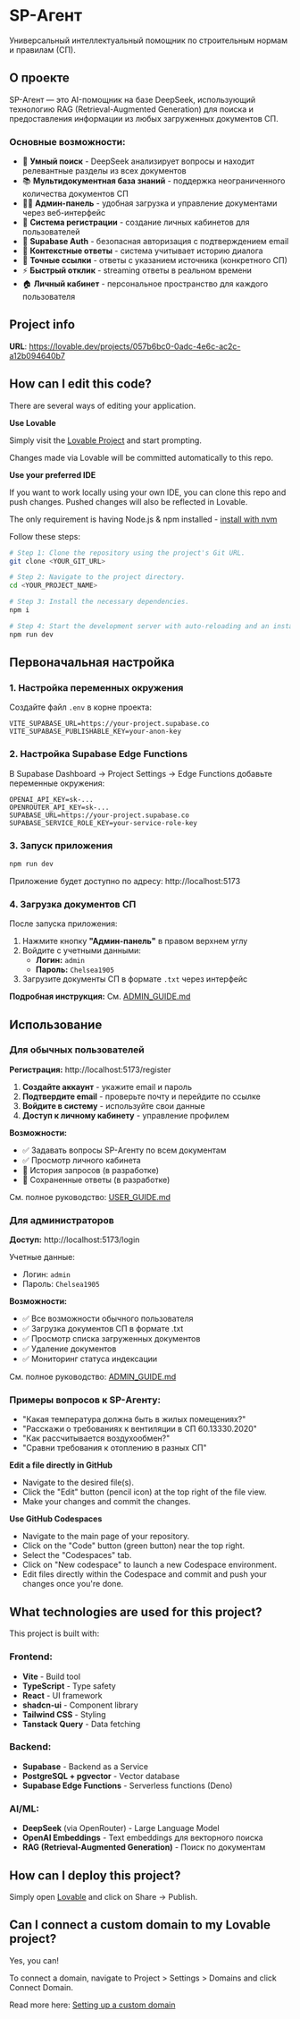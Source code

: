 # SP-Агент

Универсальный интеллектуальный помощник по строительным нормам и правилам (СП).

## О проекте

SP-Агент — это AI-помощник на базе DeepSeek, использующий технологию RAG (Retrieval-Augmented Generation) для поиска и предоставления информации из любых загруженных документов СП. 

### Основные возможности:

- 🤖 **Умный поиск** - DeepSeek анализирует вопросы и находит релевантные разделы из всех документов
- 📚 **Мультидокументная база знаний** - поддержка неограниченного количества документов СП
- 👨‍💼 **Админ-панель** - удобная загрузка и управление документами через веб-интерфейс
- 👤 **Система регистрации** - создание личных кабинетов для пользователей
- 🔐 **Supabase Auth** - безопасная авторизация с подтверждением email
- 💬 **Контекстные ответы** - система учитывает историю диалога
- 🎯 **Точные ссылки** - ответы с указанием источника (конкретного СП)
- ⚡ **Быстрый отклик** - streaming ответы в реальном времени
- 🏠 **Личный кабинет** - персональное пространство для каждого пользователя

## Project info

**URL**: https://lovable.dev/projects/057b6bc0-0adc-4e6c-ac2c-a12b094640b7

## How can I edit this code?

There are several ways of editing your application.

**Use Lovable**

Simply visit the [Lovable Project](https://lovable.dev/projects/057b6bc0-0adc-4e6c-ac2c-a12b094640b7) and start prompting.

Changes made via Lovable will be committed automatically to this repo.

**Use your preferred IDE**

If you want to work locally using your own IDE, you can clone this repo and push changes. Pushed changes will also be reflected in Lovable.

The only requirement is having Node.js & npm installed - [install with nvm](https://github.com/nvm-sh/nvm#installing-and-updating)

Follow these steps:

```sh
# Step 1: Clone the repository using the project's Git URL.
git clone <YOUR_GIT_URL>

# Step 2: Navigate to the project directory.
cd <YOUR_PROJECT_NAME>

# Step 3: Install the necessary dependencies.
npm i

# Step 4: Start the development server with auto-reloading and an instant preview.
npm run dev
```

## Первоначальная настройка

### 1. Настройка переменных окружения

Создайте файл `.env` в корне проекта:

```env
VITE_SUPABASE_URL=https://your-project.supabase.co
VITE_SUPABASE_PUBLISHABLE_KEY=your-anon-key
```

### 2. Настройка Supabase Edge Functions

В Supabase Dashboard → Project Settings → Edge Functions добавьте переменные окружения:

```env
OPENAI_API_KEY=sk-...
OPENROUTER_API_KEY=sk-...
SUPABASE_URL=https://your-project.supabase.co
SUPABASE_SERVICE_ROLE_KEY=your-service-role-key
```

### 3. Запуск приложения

```bash
npm run dev
```

Приложение будет доступно по адресу: http://localhost:5173

### 4. Загрузка документов СП

После запуска приложения:

1. Нажмите кнопку **"Админ-панель"** в правом верхнем углу
2. Войдите с учетными данными:
   - **Логин:** `admin`
   - **Пароль:** `Chelsea1905`
3. Загрузите документы СП в формате `.txt` через интерфейс

**Подробная инструкция:** См. [ADMIN_GUIDE.md](./ADMIN_GUIDE.md)

## Использование

### Для обычных пользователей

**Регистрация:** http://localhost:5173/register

1. **Создайте аккаунт** - укажите email и пароль
2. **Подтвердите email** - проверьте почту и перейдите по ссылке
3. **Войдите в систему** - используйте свои данные
4. **Доступ к личному кабинету** - управление профилем

**Возможности:**
- ✅ Задавать вопросы SP-Агенту по всем документам
- ✅ Просмотр личного кабинета
- 📝 История запросов (в разработке)
- 🔖 Сохраненные ответы (в разработке)

См. полное руководство: [USER_GUIDE.md](./USER_GUIDE.md)

### Для администраторов

**Доступ:** http://localhost:5173/login

Учетные данные:
- Логин: `admin`
- Пароль: `Chelsea1905`

**Возможности:**
- ✅ Все возможности обычного пользователя
- ✅ Загрузка документов СП в формате .txt
- ✅ Просмотр списка загруженных документов
- ✅ Удаление документов
- ✅ Мониторинг статуса индексации

См. полное руководство: [ADMIN_GUIDE.md](./ADMIN_GUIDE.md)

### Примеры вопросов к SP-Агенту:

- "Какая температура должна быть в жилых помещениях?"
- "Расскажи о требованиях к вентиляции в СП 60.13330.2020"
- "Как рассчитывается воздухообмен?"
- "Сравни требования к отоплению в разных СП"

**Edit a file directly in GitHub**

- Navigate to the desired file(s).
- Click the "Edit" button (pencil icon) at the top right of the file view.
- Make your changes and commit the changes.

**Use GitHub Codespaces**

- Navigate to the main page of your repository.
- Click on the "Code" button (green button) near the top right.
- Select the "Codespaces" tab.
- Click on "New codespace" to launch a new Codespace environment.
- Edit files directly within the Codespace and commit and push your changes once you're done.

## What technologies are used for this project?

This project is built with:

### Frontend:
- **Vite** - Build tool
- **TypeScript** - Type safety
- **React** - UI framework
- **shadcn-ui** - Component library
- **Tailwind CSS** - Styling
- **Tanstack Query** - Data fetching

### Backend:
- **Supabase** - Backend as a Service
- **PostgreSQL + pgvector** - Vector database
- **Supabase Edge Functions** - Serverless functions (Deno)

### AI/ML:
- **DeepSeek** (via OpenRouter) - Large Language Model
- **OpenAI Embeddings** - Text embeddings для векторного поиска
- **RAG (Retrieval-Augmented Generation)** - Поиск по документам

## How can I deploy this project?

Simply open [Lovable](https://lovable.dev/projects/057b6bc0-0adc-4e6c-ac2c-a12b094640b7) and click on Share -> Publish.

## Can I connect a custom domain to my Lovable project?

Yes, you can!

To connect a domain, navigate to Project > Settings > Domains and click Connect Domain.

Read more here: [Setting up a custom domain](https://docs.lovable.dev/features/custom-domain#custom-domain)
